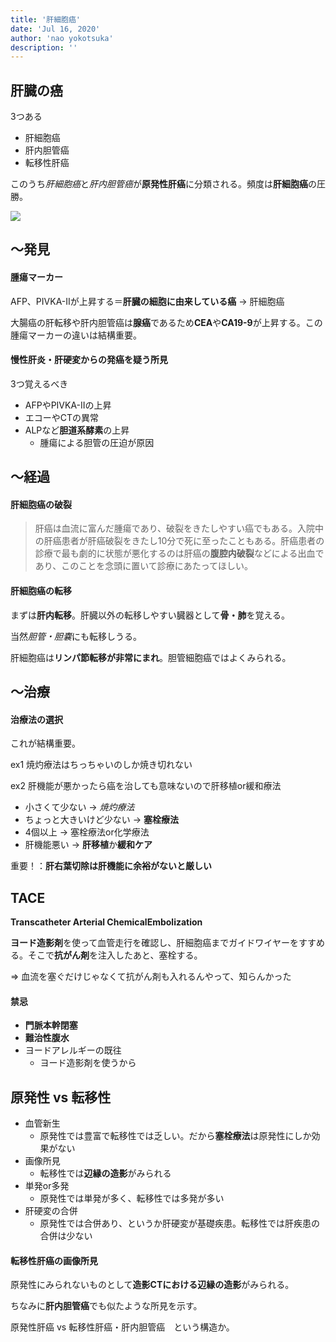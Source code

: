 ```yaml
---
title: '肝細胞癌'
date: 'Jul 16, 2020'
author: 'nao yokotsuka'
description: ''
---
```


## 肝臓の癌

3つある

- 肝細胞癌
- 肝内胆管癌
- 転移性肝癌

このうち*肝細胞癌*と*肝内胆管癌*が**原発性肝癌**に分類される。頻度は**肝細胞癌**の圧勝。

![](http://d280wcvpuqrtqr.cloudfront.net/20200716_100938.png)

## 〜発見

#### 腫瘍マーカー

AFP、PIVKA-IIが上昇する＝**肝臓の細胞に由来している癌**  -> 肝細胞癌

大腸癌の肝転移や肝内胆管癌は**腺癌**であるため**CEA**や**CA19-9**が上昇する。この腫瘍マーカーの違いは結構重要。

#### 慢性肝炎・肝硬変からの発癌を疑う所見

3つ覚えるべき

- AFPやPIVKA-IIの上昇
- エコーやCTの異常
- ALPなど**胆道系酵素**の上昇
  - 腫瘍による胆管の圧迫が原因

## 〜経過

#### 肝細胞癌の破裂

> 肝癌は血流に富んだ腫瘍であり、破裂をきたしやすい癌でもある。入院中の肝癌患者が肝癌破裂をきたし10分で死に至ったこともある。肝癌患者の診療で最も劇的に状態が悪化するのは肝癌の**腹腔内破裂**などによる出血であり、このことを念頭に置いて診療にあたってほしい。

#### 肝細胞癌の転移

まずは**肝内転移**。肝臓以外の転移しやすい臓器として**骨・肺**を覚える。

当然*胆管・胆嚢*にも転移しうる。

肝細胞癌は**リンパ節転移が非常にまれ**。胆管細胞癌ではよくみられる。

## 〜治療

#### 治療法の選択

これが結構重要。

ex1 焼灼療法はちっちゃいのしか焼き切れない

ex2 肝機能が悪かったら癌を治しても意味ないので肝移植or緩和療法

- 小さくて少ない -> *焼灼療法*
- ちょっと大きいけど少ない -> **塞栓療法**
- 4個以上 -> 塞栓療法or化学療法
- 肝機能悪い -> **肝移植**か**緩和ケア**

重要！：**肝右葉切除は肝機能に余裕がないと厳しい**

## TACE

**Transcatheter Arterial ChemicalEmbolization**

**ヨード造影剤**を使って血管走行を確認し、肝細胞癌までガイドワイヤーをすすめる。そこで**抗がん剤**を注入したあと、塞栓する。

=> 血流を塞ぐだけじゃなくて抗がん剤も入れるんやって、知らんかった

#### 禁忌

- **門脈本幹閉塞**
- **難治性腹水**
- ヨードアレルギーの既往
  - ヨード造影剤を使うから

## 原発性 vs 転移性

- 血管新生
  - 原発性では豊富で転移性では乏しい。だから**塞栓療法**は原発性にしか効果がない
- 画像所見
  - 転移性では**辺縁の造影**がみられる
- 単発or多発
  - 原発性では単発が多く、転移性では多発が多い
- 肝硬変の合併
  - 原発性では合併あり、というか肝硬変が基礎疾患。転移性では肝疾患の合併は少ない

#### 転移性肝癌の画像所見

原発性にみられないものとして**造影CTにおける辺縁の造影**がみられる。

ちなみに**肝内胆管癌**でも似たような所見を示す。

原発性肝癌 vs  転移性肝癌・肝内胆管癌　という構造か。